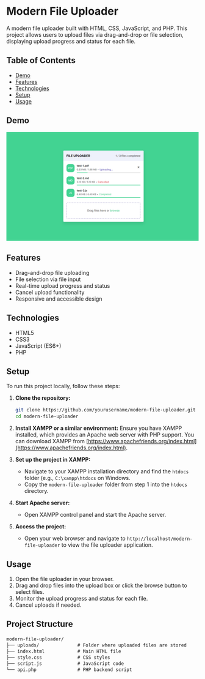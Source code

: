# Modern File Uploader

A modern file uploader built with HTML, CSS, JavaScript, and PHP. This project allows users to upload files via drag-and-drop or file selection, displaying upload progress and status for each file.

## Table of Contents

- [Demo](#demo)
- [Features](#features)
- [Technologies](#technologies)
- [Setup](#setup)
- [Usage](#usage)

## Demo

![File Uploader Demo](file-uploader.png)

## Features

- Drag-and-drop file uploading
- File selection via file input
- Real-time upload progress and status
- Cancel upload functionality
- Responsive and accessible design

## Technologies

- HTML5
- CSS3
- JavaScript (ES6+)
- PHP

## Setup

To run this project locally, follow these steps:

1. **Clone the repository:**

   ```bash
   git clone https://github.com/yourusername/modern-file-uploader.git
   cd modern-file-uploader
   ```

2. **Install XAMPP or a similar environment:**
   Ensure you have XAMPP installed, which provides an Apache web server with PHP support. You can download XAMPP from [https://www.apachefriends.org/index.html](https://www.apachefriends.org/index.html).

3. **Set up the project in XAMPP:**

   - Navigate to your XAMPP installation directory and find the `htdocs` folder (e.g., `C:\xampp\htdocs` on Windows.
   - Copy the `modern-file-uploader` folder from step 1 into the `htdocs` directory.

4. **Start Apache server:**

   - Open XAMPP control panel and start the Apache server.

5. **Access the project:**
   - Open your web browser and navigate to `http://localhost/modern-file-uploader` to view the file uploader application.

## Usage

1. Open the file uploader in your browser.
2. Drag and drop files into the upload box or click the browse button to select files.
3. Monitor the upload progress and status for each file.
4. Cancel uploads if needed.

## Project Structure

```plaintext
modern-file-uploader/
├── uploads/              # Folder where uploaded files are stored
├── index.html            # Main HTML file
├── style.css             # CSS styles
├── script.js             # JavaScript code
└── api.php               # PHP backend script

```
